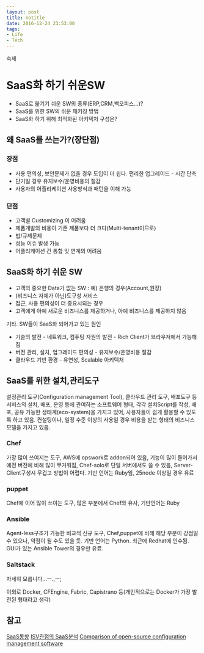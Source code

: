 ```yaml
---
layout: post
title: notitle
date: 2016-12-24 23:53:00
tags:
- Life
- Tech
---
```


숙제

# SaaS화 하기 쉬운SW
- SaaS로 옮기기 쉬운 SW의 종류(ERP,CRM,백오피스...)?
- SaaS를 위한 SW의 쉬운 패키징 방법
- SaaS화 하기 위해 최적화된 아키텍처 구성은?

## 왜 SaaS를 쓰는가?(장단점)

### 장점
- 사용 편의성, 보안문제가 없을 경우 도입이 더 쉽다. 편리한 업그레이드 - 시간 단축
- 단기일 경우 유지보수/운영비용의 절감
- 사용자의 어플리케이션 사용방식과 패턴을 이해 가능

### 단점
- 고객별 Customizing 이 어려움
- 제품개발의 비용이 기존 제품보다 더 크다(Multi-tenant이므로)
- 법/규제문제
- 성능 이슈 발생 가능
- 어플리케이션 간 통합 및 연계의 어려움

## SaaS화 하기 쉬운 SW
- 고객의 중요한 Data가 없는 SW : 예) 은행의 경우(Account,원장)
- (비즈니스 자체가 아닌)도구성 서비스
- 접근, 사용 편의성이 더 중요시되는 경우
- 고객에게 아예 새로운 비즈니스를 제공하거나, 아예 비즈니스를 제공하지 않음

기타. SW들이 SaaS화 되어가고 있는 원인
- 기술의 발전 - 네트워크, 컴퓨팅 자원의 발전 - Rich Client가 브라우저에서 가능해 짐
- 버전 관리, 설치, 업그레이드 편의성 - 유지보수/운영비용 절감
- 클라우드 기반 환경 - 유연성, Scalable 아키텍처

## SaaS를 위한 설치,관리도구
설정관리 도구(Configuration management Tool), 클라우드 관리 도구, 배포도구 등 서비스의 설치, 배포, 운영 등에 관여하는 소프트웨어 형태, 각각 설치Script를 작성, 배포, 공유 가능한 생태계(eco-system)을 가지고 있어, 사용자들이 쉽게 활용할 수 있도록 하고 있음. 컨설팅이나, 일정 수준 이상의 사용일 경우 비용을 받는 형태의 비즈니스 모델을 가지고 있음.

### Chef
가장 많이 쓰여지는 도구, AWS에 opswork로 addon되어 있음, 기능이 많이 들어가서 예전 버전에 비해 많이 무거워짐, Chef-solo로 단일 서버에서도 쓸 수 있음, Server-Client구성시 무겁고 방법이 어렵다. 기반 언어는 Ruby임, 25node 이상일 경우 유료

### puppet
Chef에 이어 많이 쓰이는 도구, 많은 부분에서 Chef와 유사, 기반언어는 Ruby

### Ansible
Agent-less구조가 가능한 비교적 신규 도구, Chef,puppet에 비해 해당 부분이 강점일수 있으나, 약점이 될 수도 있을 듯. 기반 언어는 Python. 최근에 Redhat에 인수됨. GUI가 있는 Ansible Tower의 경우만 유료.

### Saltstack
자세히 모릅니다...ㅡ.,ㅡ;

이외로 Docker, CFEngine, Fabric, Capistrano 등(개인적으로는 Docker가 가장 발전된 형태라고 생각)

## 참고
[SaaS동향](http://www.slideshare.net/SeongBokLee/saas-59305888)
[ISV관점의 SaaS분석](http://www.slideshare.net/DanielHyeon/isv-saa-s-27491146)
[Comparison of open-source configuration management software](https://en.wikipedia.org/wiki/Comparison_of_open-source_configuration_management_software)
